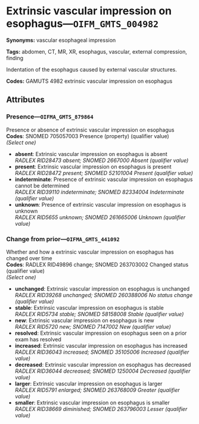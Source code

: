 # Extrinsic vascular impression on esophagus—`OIFM_GMTS_004982`

**Synonyms:** vascular esophageal impression

**Tags:** abdomen, CT, MR, XR, esophagus, vascular, external compression, finding

Indentation of the esophagus caused by external vascular structures.

**Codes:** GAMUTS 4982 extrinsic vascular impression on esophagus

## Attributes

### Presence—`OIFMA_GMTS_879864`

Presence or absence of extrinsic vascular impression on esophagus  
**Codes**: SNOMED 705057003 Presence (property) (qualifier value)  
*(Select one)*

- **absent**: Extrinsic vascular impression on esophagus is absent  
_RADLEX RID28473 absent; SNOMED 2667000 Absent (qualifier value)_
- **present**: Extrinsic vascular impression on esophagus is present  
_RADLEX RID28472 present; SNOMED 52101004 Present (qualifier value)_
- **indeterminate**: Presence of extrinsic vascular impression on esophagus cannot be determined  
_RADLEX RID39110 indeterminate; SNOMED 82334004 Indeterminate (qualifier value)_
- **unknown**: Presence of extrinsic vascular impression on esophagus is unknown  
_RADLEX RID5655 unknown; SNOMED 261665006 Unknown (qualifier value)_

### Change from prior—`OIFMA_GMTS_441092`

Whether and how a extrinsic vascular impression on esophagus has changed over time  
**Codes**: RADLEX RID49896 change; SNOMED 263703002 Changed status (qualifier value)  
*(Select one)*

- **unchanged**: Extrinsic vascular impression on esophagus is unchanged  
_RADLEX RID39268 unchanged; SNOMED 260388006 No status change (qualifier value)_
- **stable**: Extrinsic vascular impression on esophagus is stable  
_RADLEX RID5734 stable; SNOMED 58158008 Stable (qualifier value)_
- **new**: Extrinsic vascular impression on esophagus is new  
_RADLEX RID5720 new; SNOMED 7147002 New (qualifier value)_
- **resolved**: Extrinsic vascular impression on esophagus seen on a prior exam has resolved  
- **increased**: Extrinsic vascular impression on esophagus has increased  
_RADLEX RID36043 increased; SNOMED 35105006 Increased (qualifier value)_
- **decreased**: Extrinsic vascular impression on esophagus has decreased  
_RADLEX RID36044 decreased; SNOMED 1250004 Decreased (qualifier value)_
- **larger**: Extrinsic vascular impression on esophagus is larger  
_RADLEX RID5791 enlarged; SNOMED 263768009 Greater (qualifier value)_
- **smaller**: Extrinsic vascular impression on esophagus is smaller  
_RADLEX RID38669 diminished; SNOMED 263796003 Lesser (qualifier value)_